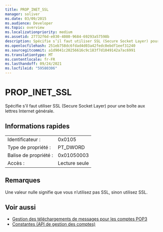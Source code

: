 ```yaml
---
title: PROP_INET_SSL
manager: soliver
ms.date: 03/09/2015
ms.audience: Developer
ms.topic: overview
ms.localizationpriority: medium
ms.assetid: 27732f6d-e030-4080-9684-69293a57598b
description: Spécifie s’il faut utiliser SSL (Secure Socket Layer) pour une boîte aux lettres Internet générale.
ms.openlocfilehash: 251eb758dc6fdad4d03a42fedc0ebdf1eef31240
ms.sourcegitcommit: a1d9041c20256616c9c183f7d1049142a7ac6991
ms.translationtype: MT
ms.contentlocale: fr-FR
ms.lasthandoff: 09/24/2021
ms.locfileid: "59580306"
---
```

# <a name="prop_inet_ssl"></a>PROP_INET_SSL

Spécifie s’il faut utiliser SSL (Secure Socket Layer) pour une boîte aux lettres Internet générale.
  
## <a name="quick-info"></a>Informations rapides

|||
|:-----|:-----|
|Identificateur :  <br/> |0x0105  <br/> |
|Type de propriété :  <br/> |PT_DWORD  <br/> |
|Balise de propriété :  <br/> |0x01050003  <br/> |
|Accès :  <br/> |Lecture seule  <br/> |
   
## <a name="remarks"></a>Remarques

Une valeur nulle signifie que vous n’utilisez pas SSL, sinon utilisez SSL.
  
## <a name="see-also"></a>Voir aussi

- [Gestion des téléchargements de messages pour les comptes POP3](managing-message-downloads-for-pop3-accounts.md)  
- [Constantes (API de gestion des comptes)](constants-account-management-api.md)

